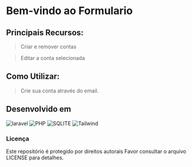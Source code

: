 # Bem-vindo ao Formulario 

## Principais Recursos:

> Criar e remover contas

> Editar a conta selecionada

## Como Utilizar:
> Crie sua conta através do email.

## Desenvolvido em

![laravel](https://img.shields.io/badge/Laravel-FF2D20?style=for-the-badge&logo=laravel&logoColor=white)
![PHP](https://img.shields.io/badge/PHP-777BB4?style=for-the-badge&logo=php&logoColor=white)
![SQLITE](https://img.shields.io/badge/SQLite-121011?style=for-the-badge&logo=sqlite&logoColor=white)
![Tailwind](https://img.shields.io/badge/Tailwind_CSS-121011?style=for-the-badge&logo=tailwind-css&logoColor=white)


### Licença
Este repositório é protegido por direitos autorais Favor consultar o arquivo LICENSE para detalhes.
